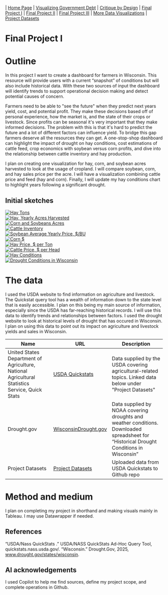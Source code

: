 | [Home Page](https://mcorliss7239.github.io/corliss-dataviz-portfolio/) | [Visualizing Government Debt](visualizing-government-debt) | [Critique by Design](critique-by-design) | [Final Project I](final-project-part-one) | [Final Project II](final-project-part-two) | [Final Project III](final-project-part-three) | [More Data Visualizations](More-Data-Visualizations) | [Project Datasets](Project-Data-Sets)

# Final Project I

# Outline
In this project I want to create a dashboard for farmers in Wisconsin. This resource will provide users with a current “snapshot” of conditions but will also include historical data. With these two sources of input the dashboard will identify trends to support operational decision making and detect potential causes of concern.

Farmers need to be able to "see the future" when they predict next years yield, cost, and potential profit. They make these decisions based off of personal experience, how the market is, and the state of their crops or livestock. Since profits can be seasonal it's very important that they make informed decisions. The problem with this is that it's hard to predict the future and a lot of different factors can influence yield. To bridge this gap farmers deserve all the resources they can get. A one-stop-shop dashboard can highlight the impact of drought on hay conditions, cost estimations of cattle feed, crop economics with soybean versus corn profits, and dive into the relationship between cattle inventory and hay production. 

I plan on creating one visualization for hay, corn, and soybean acres harvested to look at the usage of cropland. I will compare soybean, corn, and hay sales price per the acre. I will have a visualization combining cattle price and feed (hay and corn). Finally, I will update my hay conditions chart to highlight years following a significant drought. 

## Initial sketches

<div class='tableauPlaceholder' id='viz1758853895796' style='position: relative'><noscript><a href='#'><img alt='Hay Tons ' src='https:&#47;&#47;public.tableau.com&#47;static&#47;images&#47;Ta&#47;Task1_HayProduction&#47;HayTons&#47;1_rss.png' style='border: none' /></a></noscript><object class='tableauViz'  style='display:none;'><param name='host_url' value='https%3A%2F%2Fpublic.tableau.com%2F' /> <param name='embed_code_version' value='3' /> <param name='site_root' value='' /><param name='name' value='Task1_HayProduction&#47;HayTons' /><param name='tabs' value='no' /><param name='toolbar' value='yes' /><param name='static_image' value='https:&#47;&#47;public.tableau.com&#47;static&#47;images&#47;Ta&#47;Task1_HayProduction&#47;HayTons&#47;1.png' /> <param name='animate_transition' value='yes' /><param name='display_static_image' value='yes' /><param name='display_spinner' value='yes' /><param name='display_overlay' value='yes' /><param name='display_count' value='yes' /><param name='language' value='en-US' /><param name='filter' value='publish=yes' /></object></div>              
<script type='text/javascript'>                  
 var divElement = document.getElementById('viz1758853895796');      
 var vizElement = divElement.getElementsByTagName('object')[0];       
 vizElement.style.width='100%';vizElement.style.height=(divElement.offsetWidth*0.75)+'px';    
 var scriptElement = document.createElement('script');              
 scriptElement.src = 'https://public.tableau.com/javascripts/api/viz_v1.js';    
 vizElement.parentNode.insertBefore(scriptElement, vizElement);        
</script>

<div class='tableauPlaceholder' id='viz1758853977820' style='position: relative'><noscript><a href='#'><img alt='Hay, Yearly Acres Harvested ' src='https:&#47;&#47;public.tableau.com&#47;static&#47;images&#47;Ta&#47;Task1_HayHarvest&#47;HayAcres&#47;1_rss.png' style='border: none' /></a></noscript><object class='tableauViz'  style='display:none;'><param name='host_url' value='https%3A%2F%2Fpublic.tableau.com%2F' /> <param name='embed_code_version' value='3' /> <param name='site_root' value='' /><param name='name' value='Task1_HayHarvest&#47;HayAcres' /><param name='tabs' value='no' /><param name='toolbar' value='yes' /><param name='static_image' value='https:&#47;&#47;public.tableau.com&#47;static&#47;images&#47;Ta&#47;Task1_HayHarvest&#47;HayAcres&#47;1.png' /> <param name='animate_transition' value='yes' /><param name='display_static_image' value='yes' /><param name='display_spinner' value='yes' /><param name='display_overlay' value='yes' /><param name='display_count' value='yes' /><param name='language' value='en-US' /><param name='filter' value='publish=yes' /></object></div>          
<script type='text/javascript'>         
 var divElement = document.getElementById('viz1758853977820');                 
 var vizElement = divElement.getElementsByTagName('object')[0];      
 vizElement.style.width='100%';vizElement.style.height=(divElement.offsetWidth*0.75)+'px';      
 var scriptElement = document.createElement('script');              
 scriptElement.src = 'https://public.tableau.com/javascripts/api/viz_v1.js';     
 vizElement.parentNode.insertBefore(scriptElement, vizElement);             
</script>

<div class='tableauPlaceholder' id='viz1758854038420' style='position: relative'><noscript><a href='#'><img alt='Corn and Soybeans Acres ' src='https:&#47;&#47;public.tableau.com&#47;static&#47;images&#47;Ta&#47;Task1_CornandSoybeanAcres&#47;CornandSoybeansAcres&#47;1_rss.png' style='border: none' /></a></noscript><object class='tableauViz'  style='display:none;'><param name='host_url' value='https%3A%2F%2Fpublic.tableau.com%2F' /> <param name='embed_code_version' value='3' /> <param name='site_root' value='' /><param name='name' value='Task1_CornandSoybeanAcres&#47;CornandSoybeansAcres' /><param name='tabs' value='no' /><param name='toolbar' value='yes' /><param name='static_image' value='https:&#47;&#47;public.tableau.com&#47;static&#47;images&#47;Ta&#47;Task1_CornandSoybeanAcres&#47;CornandSoybeansAcres&#47;1.png' /> <param name='animate_transition' value='yes' /><param name='display_static_image' value='yes' /><param name='display_spinner' value='yes' /><param name='display_overlay' value='yes' /><param name='display_count' value='yes' /><param name='language' value='en-US' /><param name='filter' value='publish=yes' /></object></div>     
<script type='text/javascript'>            
 var divElement = document.getElementById('viz1758854038420');     
 var vizElement = divElement.getElementsByTagName('object')[0];  
 vizElement.style.width='100%';vizElement.style.height=(divElement.offsetWidth*0.75)+'px';     
 var scriptElement = document.createElement('script');                  
 scriptElement.src = 'https://public.tableau.com/javascripts/api/viz_v1.js';    
 vizElement.parentNode.insertBefore(scriptElement, vizElement);    
</script>

<div class='tableauPlaceholder' id='viz1758854080423' style='position: relative'><noscript><a href='#'><img alt='Cattle Inventory ' src='https:&#47;&#47;public.tableau.com&#47;static&#47;images&#47;Ta&#47;Task1_CattleInventory&#47;CattleInventory&#47;1_rss.png' style='border: none' /></a></noscript><object class='tableauViz'  style='display:none;'><param name='host_url' value='https%3A%2F%2Fpublic.tableau.com%2F' /> <param name='embed_code_version' value='3' /> <param name='site_root' value='' /><param name='name' value='Task1_CattleInventory&#47;CattleInventory' /><param name='tabs' value='no' /><param name='toolbar' value='yes' /><param name='static_image' value='https:&#47;&#47;public.tableau.com&#47;static&#47;images&#47;Ta&#47;Task1_CattleInventory&#47;CattleInventory&#47;1.png' /> <param name='animate_transition' value='yes' /><param name='display_static_image' value='yes' /><param name='display_spinner' value='yes' /><param name='display_overlay' value='yes' /><param name='display_count' value='yes' /><param name='language' value='en-US' /><param name='filter' value='publish=yes' /></object></div>        
<script type='text/javascript'>                 
 var divElement = document.getElementById('viz1758854080423');                 
 var vizElement = divElement.getElementsByTagName('object')[0];   
 vizElement.style.width='100%';vizElement.style.height=(divElement.offsetWidth*0.75)+'px';  
 var scriptElement = document.createElement('script');             
 scriptElement.src = 'https://public.tableau.com/javascripts/api/viz_v1.js';   
 vizElement.parentNode.insertBefore(scriptElement, vizElement);             
</script>

<div class='tableauPlaceholder' id='viz1758854123210' style='position: relative'><noscript><a href='#'><img alt='Soybean Average Yearly Price, $&#47;BU ' src='https:&#47;&#47;public.tableau.com&#47;static&#47;images&#47;Ta&#47;Task1_Soybean&#47;Soybean&#47;1_rss.png' style='border: none' /></a></noscript><object class='tableauViz'  style='display:none;'><param name='host_url' value='https%3A%2F%2Fpublic.tableau.com%2F' /> <param name='embed_code_version' value='3' /> <param name='site_root' value='' /><param name='name' value='Task1_Soybean&#47;Soybean' /><param name='tabs' value='no' /><param name='toolbar' value='yes' /><param name='static_image' value='https:&#47;&#47;public.tableau.com&#47;static&#47;images&#47;Ta&#47;Task1_Soybean&#47;Soybean&#47;1.png' /> <param name='animate_transition' value='yes' /><param name='display_static_image' value='yes' /><param name='display_spinner' value='yes' /><param name='display_overlay' value='yes' /><param name='display_count' value='yes' /><param name='language' value='en-US' /><param name='filter' value='publish=yes' /></object></div>              
<script type='text/javascript'>             
 var divElement = document.getElementById('viz1758854123210');                
 var vizElement = divElement.getElementsByTagName('object')[0];                   
 vizElement.style.width='100%';vizElement.style.height=(divElement.offsetWidth*0.75)+'px';                
 var scriptElement = document.createElement('script');                   
 scriptElement.src = 'https://public.tableau.com/javascripts/api/viz_v1.js';             
 vizElement.parentNode.insertBefore(scriptElement, vizElement);            
</script>

<div class='tableauPlaceholder' id='viz1758854162900' style='position: relative'><noscript><a href='#'><img alt='Corn $ ' src='https:&#47;&#47;public.tableau.com&#47;static&#47;images&#47;Ta&#47;Task1_Corn&#47;Corn&#47;1_rss.png' style='border: none' /></a></noscript><object class='tableauViz'  style='display:none;'><param name='host_url' value='https%3A%2F%2Fpublic.tableau.com%2F' /> <param name='embed_code_version' value='3' /> <param name='site_root' value='' /><param name='name' value='Task1_Corn&#47;Corn' /><param name='tabs' value='no' /><param name='toolbar' value='yes' /><param name='static_image' value='https:&#47;&#47;public.tableau.com&#47;static&#47;images&#47;Ta&#47;Task1_Corn&#47;Corn&#47;1.png' /> <param name='animate_transition' value='yes' /><param name='display_static_image' value='yes' /><param name='display_spinner' value='yes' /><param name='display_overlay' value='yes' /><param name='display_count' value='yes' /><param name='language' value='en-US' /><param name='filter' value='publish=yes' /></object></div>     
<script type='text/javascript'>            
 var divElement = document.getElementById('viz1758854162900');                 
 var vizElement = divElement.getElementsByTagName('object')[0];              
 vizElement.style.width='100%';vizElement.style.height=(divElement.offsetWidth*0.75)+'px';          
 var scriptElement = document.createElement('script');     
 scriptElement.src = 'https://public.tableau.com/javascripts/api/viz_v1.js';         
 vizElement.parentNode.insertBefore(scriptElement, vizElement);           
</script>

<div class='tableauPlaceholder' id='viz1758854204627' style='position: relative'><noscript><a href='#'><img alt='Hay Price, $ per Ton ' src='https:&#47;&#47;public.tableau.com&#47;static&#47;images&#47;Ta&#47;Task1_Hay&#47;HayPrice&#47;1_rss.png' style='border: none' /></a></noscript><object class='tableauViz'  style='display:none;'><param name='host_url' value='https%3A%2F%2Fpublic.tableau.com%2F' /> <param name='embed_code_version' value='3' /> <param name='site_root' value='' /><param name='name' value='Task1_Hay&#47;HayPrice' /><param name='tabs' value='no' /><param name='toolbar' value='yes' /><param name='static_image' value='https:&#47;&#47;public.tableau.com&#47;static&#47;images&#47;Ta&#47;Task1_Hay&#47;HayPrice&#47;1.png' /> <param name='animate_transition' value='yes' /><param name='display_static_image' value='yes' /><param name='display_spinner' value='yes' /><param name='display_overlay' value='yes' /><param name='display_count' value='yes' /><param name='language' value='en-US' /><param name='filter' value='publish=yes' /></object></div> 
<script type='text/javascript'>              
 var divElement = document.getElementById('viz1758854204627');    
 var vizElement = divElement.getElementsByTagName('object')[0];              
 vizElement.style.width='100%';vizElement.style.height=(divElement.offsetWidth*0.75)+'px';     
 var scriptElement = document.createElement('script');                  
 scriptElement.src = 'https://public.tableau.com/javascripts/api/viz_v1.js';      
 vizElement.parentNode.insertBefore(scriptElement, vizElement);          
</script>

<div class='tableauPlaceholder' id='viz1758854246023' style='position: relative'><noscript><a href='#'><img alt='Cattle Price, $ per Head ' src='https:&#47;&#47;public.tableau.com&#47;static&#47;images&#47;Ta&#47;Task1_Cattle&#47;Cattle&#47;1_rss.png' style='border: none' /></a></noscript><object class='tableauViz'  style='display:none;'><param name='host_url' value='https%3A%2F%2Fpublic.tableau.com%2F' /> <param name='embed_code_version' value='3' /> <param name='site_root' value='' /><param name='name' value='Task1_Cattle&#47;Cattle' /><param name='tabs' value='no' /><param name='toolbar' value='yes' /><param name='static_image' value='https:&#47;&#47;public.tableau.com&#47;static&#47;images&#47;Ta&#47;Task1_Cattle&#47;Cattle&#47;1.png' /> <param name='animate_transition' value='yes' /><param name='display_static_image' value='yes' /><param name='display_spinner' value='yes' /><param name='display_overlay' value='yes' /><param name='display_count' value='yes' /><param name='language' value='en-US' /><param name='filter' value='publish=yes' /></object></div>        
<script type='text/javascript'>               
 var divElement = document.getElementById('viz1758854246023');               
 var vizElement = divElement.getElementsByTagName('object')[0];             
 vizElement.style.width='100%';vizElement.style.height=(divElement.offsetWidth*0.75)+'px';   
 var scriptElement = document.createElement('script');                  
 scriptElement.src = 'https://public.tableau.com/javascripts/api/viz_v1.js';     
 vizElement.parentNode.insertBefore(scriptElement, vizElement);            
</script>

<div class='tableauPlaceholder' id='viz1758854291131' style='position: relative'><noscript><a href='#'><img alt='Hay Conditions ' src='https:&#47;&#47;public.tableau.com&#47;static&#47;images&#47;Ta&#47;Task1_HayConditions&#47;HayConditions&#47;1_rss.png' style='border: none' /></a></noscript><object class='tableauViz'  style='display:none;'><param name='host_url' value='https%3A%2F%2Fpublic.tableau.com%2F' /> <param name='embed_code_version' value='3' /> <param name='site_root' value='' /><param name='name' value='Task1_HayConditions&#47;HayConditions' /><param name='tabs' value='no' /><param name='toolbar' value='yes' /><param name='static_image' value='https:&#47;&#47;public.tableau.com&#47;static&#47;images&#47;Ta&#47;Task1_HayConditions&#47;HayConditions&#47;1.png' /> <param name='animate_transition' value='yes' /><param name='display_static_image' value='yes' /><param name='display_spinner' value='yes' /><param name='display_overlay' value='yes' /><param name='display_count' value='yes' /><param name='language' value='en-US' /><param name='filter' value='publish=yes' /></object></div>           
<script type='text/javascript'>               
 var divElement = document.getElementById('viz1758854291131');   
 var vizElement = divElement.getElementsByTagName('object')[0];    
 vizElement.style.width='100%';vizElement.style.height=(divElement.offsetWidth*0.75)+'px';   
 var scriptElement = document.createElement('script');                  
 scriptElement.src = 'https://public.tableau.com/javascripts/api/viz_v1.js';      
 vizElement.parentNode.insertBefore(scriptElement, vizElement);        
</script>

<div class='tableauPlaceholder' id='viz1758854332220' style='position: relative'><noscript><a href='#'><img alt='Drought Conditions in Wisconsin ' src='https:&#47;&#47;public.tableau.com&#47;static&#47;images&#47;Ta&#47;Task1_DroughtConditions&#47;DroughtWI&#47;1_rss.png' style='border: none' /></a></noscript><object class='tableauViz'  style='display:none;'><param name='host_url' value='https%3A%2F%2Fpublic.tableau.com%2F' /> <param name='embed_code_version' value='3' /> <param name='site_root' value='' /><param name='name' value='Task1_DroughtConditions&#47;DroughtWI' /><param name='tabs' value='no' /><param name='toolbar' value='yes' /><param name='static_image' value='https:&#47;&#47;public.tableau.com&#47;static&#47;images&#47;Ta&#47;Task1_DroughtConditions&#47;DroughtWI&#47;1.png' /> <param name='animate_transition' value='yes' /><param name='display_static_image' value='yes' /><param name='display_spinner' value='yes' /><param name='display_overlay' value='yes' /><param name='display_count' value='yes' /><param name='language' value='en-US' /><param name='filter' value='publish=yes' /></object></div>     
<script type='text/javascript'>        
 var divElement = document.getElementById('viz1758854332220');        
 var vizElement = divElement.getElementsByTagName('object')[0];               
 vizElement.style.width='100%';vizElement.style.height=(divElement.offsetWidth*0.75)+'px';   
 var scriptElement = document.createElement('script');     
 scriptElement.src = 'https://public.tableau.com/javascripts/api/viz_v1.js';        
 vizElement.parentNode.insertBefore(scriptElement, vizElement);           
</script>

# The data

I used the USDA website to find information on agriculture and livestock. The Quickstat query tool has a wealth of information down to the state level that is easily accessible. I plan on this being my main source of information, especially since the USDA has far-reaching historical records. I will use this data to identify trends and relationships between factors. I used the drought website to look at historical levels of drought that has occured in Wisconsin. I plan on using this data to point out its impact on agriculture and livestock yields and sales in Wisconsin.

| Name | URL | Description |
|------|-----|-------------|
|United States Department of Agriculture, National Agricultural Statistics Service, Quick Stats | [USDA Quickstats](https://quickstats.nass.usda.gov/) | Data supplied by the USDA covering agricultural-related topics. Linked data below under "Project Datasets" |
|Drought.gov | [WisconsinDrought.gov](https://www.drought.gov/states/wisconsin) | Data supplied by NOAA covering droughts and weather conditions. Downloaded spreadsheet for “Historical Drought Conditions in Wisconsin”|
|Project Datasets | [Project Datasets](Project-Data-Sets) | Uploaded data from USDA Quickstats to Github repo |

# Method and medium
I plan on completing my project in shorthand and making visuals mainly in Tableau. I may use Datawrapper if needed.  

## References
“USDA/Nass QuickStats .” USDA/NASS QuickStats Ad-Hoc Query Tool, quickstats.nass.usda.gov/. 
“Wisconsin.” Drought.Gov, 2025, www.drought.gov/states/wisconsin. 

## AI acknowledgements
I used Copilot to help me find sources, define my project scope, and complete operations in Github.

